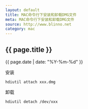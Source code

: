 ```yaml
---
layout: default
title: MAC命令行下安装和卸载DMG文件
meta: MAC命令行下安装和卸载DMG文件
source: http://www.blinno.net
category: mac
---
```


<h2>{{ page.title }}</h2>
<p>{{ page.date | date: "%Y-%m-%d" }}</p>


安装
```
hdiutil attach xxx.dmg
```

卸载
```
hdiutil detach /dev/xxx
```
